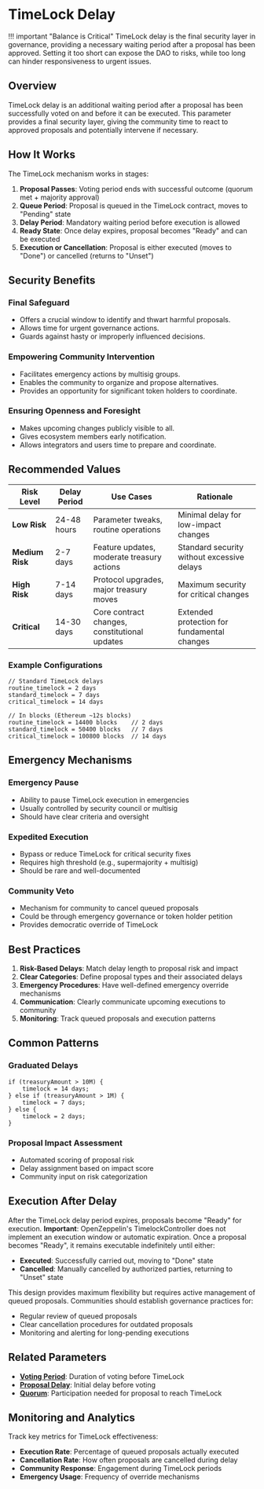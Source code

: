 # TimeLock Delay

!!! important "Balance is Critical"
    TimeLock delay is the final security layer in governance, providing a necessary waiting period after a proposal has been approved. Setting it too short can expose the DAO to risks, while too long can hinder responsiveness to urgent issues.

## Overview

TimeLock delay is an additional waiting period after a proposal has been successfully voted on and before it can be executed. This parameter provides a final security layer, giving the community time to react to approved proposals and potentially intervene if necessary.

## How It Works

The TimeLock mechanism works in stages:

1. **Proposal Passes**: Voting period ends with successful outcome (quorum met + majority approval)
2. **Queue Period**: Proposal is queued in the TimeLock contract, moves to "Pending" state
3. **Delay Period**: Mandatory waiting period before execution is allowed
4. **Ready State**: Once delay expires, proposal becomes "Ready" and can be executed
5. **Execution or Cancellation**: Proposal is either executed (moves to "Done") or cancelled (returns to "Unset")

## Security Benefits

### **Final Safeguard**
- Offers a crucial window to identify and thwart harmful proposals.
- Allows time for urgent governance actions.
- Guards against hasty or improperly influenced decisions.

### **Empowering Community Intervention**
- Facilitates emergency actions by multisig groups.
- Enables the community to organize and propose alternatives.
- Provides an opportunity for significant token holders to coordinate.

### **Ensuring Openness and Foresight**
- Makes upcoming changes publicly visible to all.
- Gives ecosystem members early notification.
- Allows integrators and users time to prepare and coordinate.

## Recommended Values

| Risk Level | Delay Period | Use Cases | Rationale |
|------------|--------------|-----------|-----------|
| **Low Risk** | 24-48 hours | Parameter tweaks, routine operations | Minimal delay for low-impact changes |
| **Medium Risk** | 2-7 days | Feature updates, moderate treasury actions | Standard security without excessive delays |
| **High Risk** | 7-14 days | Protocol upgrades, major treasury moves | Maximum security for critical changes |
| **Critical** | 14-30 days | Core contract changes, constitutional updates | Extended protection for fundamental changes |

### **Example Configurations**

```solidity
// Standard TimeLock delays
routine_timelock = 2 days
standard_timelock = 7 days  
critical_timelock = 14 days

// In blocks (Ethereum ~12s blocks)
routine_timelock = 14400 blocks    // 2 days
standard_timelock = 50400 blocks   // 7 days
critical_timelock = 100800 blocks  // 14 days
```

## Emergency Mechanisms

### **Emergency Pause**
- Ability to pause TimeLock execution in emergencies
- Usually controlled by security council or multisig
- Should have clear criteria and oversight

### **Expedited Execution**
- Bypass or reduce TimeLock for critical security fixes
- Requires high threshold (e.g., supermajority + multisig)
- Should be rare and well-documented

### **Community Veto**
- Mechanism for community to cancel queued proposals
- Could be through emergency governance or token holder petition
- Provides democratic override of TimeLock

## Best Practices

1. **Risk-Based Delays**: Match delay length to proposal risk and impact
2. **Clear Categories**: Define proposal types and their associated delays
3. **Emergency Procedures**: Have well-defined emergency override mechanisms
4. **Communication**: Clearly communicate upcoming executions to community
5. **Monitoring**: Track queued proposals and execution patterns

## Common Patterns

### **Graduated Delays**
```solidity
if (treasuryAmount > 10M) {
    timelock = 14 days;
} else if (treasuryAmount > 1M) {
    timelock = 7 days;
} else {
    timelock = 2 days;
}
```

### **Proposal Impact Assessment**
- Automated scoring of proposal risk
- Delay assignment based on impact score
- Community input on risk categorization

## Execution After Delay

After the TimeLock delay period expires, proposals become "Ready" for execution. **Important**: OpenZeppelin's TimelockController does not implement an execution window or automatic expiration. Once a proposal becomes "Ready", it remains executable indefinitely until either:

- **Executed**: Successfully carried out, moving to "Done" state
- **Cancelled**: Manually cancelled by authorized parties, returning to "Unset" state

This design provides maximum flexibility but requires active management of queued proposals. Communities should establish governance practices for:

- Regular review of queued proposals
- Clear cancellation procedures for outdated proposals
- Monitoring and alerting for long-pending executions

## Related Parameters

- **[Voting Period](voting-period.md)**: Duration of voting before TimeLock
- **[Proposal Delay](proposal-delay.md)**: Initial delay before voting
- **[Quorum](quorum.md)**: Participation needed for proposal to reach TimeLock

## Monitoring and Analytics

Track key metrics for TimeLock effectiveness:

- **Execution Rate**: Percentage of queued proposals actually executed
- **Cancellation Rate**: How often proposals are cancelled during delay
- **Community Response**: Engagement during TimeLock periods
- **Emergency Usage**: Frequency of override mechanisms